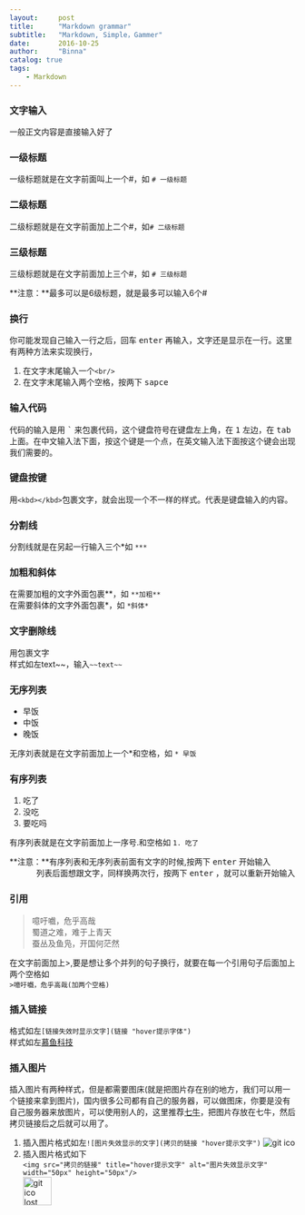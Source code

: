 ```yaml
---
layout:     post
title:      "Markdown grammar"
subtitle:   "Markdown, Simple，Gammer"
date:       2016-10-25
author:     "Binna"
catalog: true
tags:
    - Markdown
---
```


### 文字输入
一般正文内容是直接输入好了

### 一级标题
一级标题就是在文字前面叫上一个#，如 `# 一级标题` 

### 二级标题
二级标题就是在文字前面加上二个#，如`# 二级标题` 

### 三级标题
三级标题就是在文字前面加上三个#，如 `# 三级标题` 

**注意：**最多可以是6级标题，就是最多可以输入6个# 

### 换行
你可能发现自己输入一行之后，回车 <kbd>enter</kbd> 再输入，文字还是显示在一行。这里有两种方法来实现换行，

1. 在文字末尾输入一个`<br/>`
2. 在文字末尾输入两个空格，按两下 <kbd>sapce</kbd>  

### 输入代码
代码的输入是用 <kbd>`</kbd> 来包裹代码，这个键盘符号在键盘左上角，在 <kbd>1</kbd> 左边，在 <kbd>tab</kbd> 上面。在中文输入法下面，按这个键是一个点，在英文输入法下面按这个键会出现我们需要的。

### 键盘按键
用`<kbd></kbd>`包裹文字，就会出现一个不一样的样式。代表是键盘输入的内容。

### 分割线
分割线就是在另起一行输入三个*如 `***`

### 加粗和斜体
在需要加粗的文字外面包裹**，如 `**加粗**`  
在需要斜体的文字外面包裹\*，如 `*斜体*`

### 文字删除线
用<kbd>~~</kbd>包裹文字  
样式如左~~text~~，输入`~~text~~`
<br/>

### 无序列表
* 早饭
* 中饭
* 晚饭

无序刘表就是在文字前面加上一个\*和空格，如 `* 早饭`
### 有序列表
1. 吃了
2. 没吃
3. 要吃吗

有序列表就是在文字前面加上一序号.和空格如 `1. 吃了`  

**注意：**有序列表和无序列表前面有文字的时候,按两下 <kbd>enter</kbd> 开始输入  
            列表后面想跟文字，同样换两次行，按两下 <kbd>enter</kbd> ，就可以重新开始输入

### 引用  
>噫吁嚱，危乎高哉   
>蜀道之难，难于上青天   
>蚕丛及鱼凫，开国何茫然

在文字前面加上>,要是想让多个并列的句子换行，就要在每一个引用句子后面加上两个空格如  
`>噫吁嚱，危乎高哉(加两个空格)`
### 插入链接
格式如左`[链接失效时显示文字](链接 "hover提示字体")`  
样式如左[慕鱼科技](http://www.muyutech.com "慕鱼")
### 插入图片
插入图片有两种样式，但是都需要图床(就是把图片存在别的地方，我们可以用一个链接来拿到图片)，国内很多公司都有自己的服务器，可以做图床，你要是没有自己服务器来放图片，可以使用别人的，这里推荐[七牛](http://www.qiniu.com/)，把图片存放在七牛，然后拷贝链接后之后就可以用了。

1. 插入图片格式如左`![图片失效显示的文字](拷贝的链接 "hover提示文字")`
    ![git ico](http://of6fmev29.bkt.clouddn.com/git.ico)
2. 插入图片格式如下  
   `<img src="拷贝的链接" title="hover提示文字" alt="图片失效显示文字" width="50px" height="50px"/>`  
   <img src="http://of6fmev29.bkt.clouddn.com/git.ico" title="git ico" alt="git ico lost" width="50px"/>
